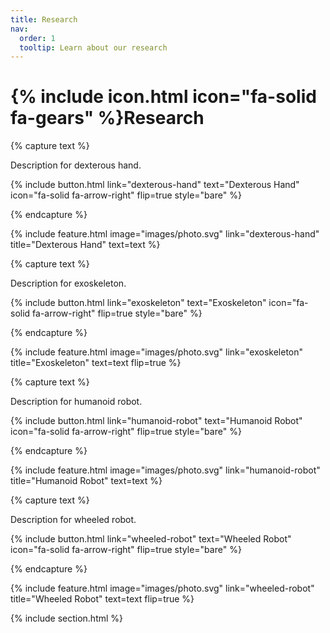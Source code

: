 ```yaml
---
title: Research
nav:
  order: 1
  tooltip: Learn about our research
---
```

# {% include icon.html icon="fa-solid fa-gears" %}Research

<!-- ........................................... -->
{% capture text %}

Description for dexterous hand.

{%
  include button.html
  link="dexterous-hand"
  text="Dexterous Hand"
  icon="fa-solid fa-arrow-right"
  flip=true
  style="bare"
%}

{% endcapture %}

{%
  include feature.html
  image="images/photo.svg"
  link="dexterous-hand"
  title="Dexterous Hand"
  text=text
%}

<!-- ........................................... -->
{% capture text %}

Description for exoskeleton.

{%
  include button.html
  link="exoskeleton"
  text="Exoskeleton"
  icon="fa-solid fa-arrow-right"
  flip=true
  style="bare"
%}

{% endcapture %}

{%
  include feature.html
  image="images/photo.svg"
  link="exoskeleton"
  title="Exoskeleton"
  text=text
  flip=true
%}
<!-- ........................................... -->

{% capture text %}

Description for humanoid robot.

{%
  include button.html
  link="humanoid-robot"
  text="Humanoid Robot"
  icon="fa-solid fa-arrow-right"
  flip=true
  style="bare"
%}

{% endcapture %}

{%
  include feature.html
  image="images/photo.svg"
  link="humanoid-robot"
  title="Humanoid Robot"
  text=text
%}
<!-- ........................................... -->

{% capture text %}

Description for wheeled robot.

{%
  include button.html
  link="wheeled-robot"
  text="Wheeled Robot"
  icon="fa-solid fa-arrow-right"
  flip=true
  style="bare"
%}

{% endcapture %}

{%
  include feature.html
  image="images/photo.svg"
  link="wheeled-robot"
  title="Wheeled Robot"
  text=text
  flip=true
%}


{% include section.html %}
